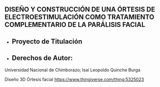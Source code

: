 ## DISEÑO Y CONSTRUCCIÓN DE UNA ÓRTESIS DE ELECTROESTIMULACIÓN COMO TRATAMIENTO COMPLEMENTARIO DE LA PARÁLISIS FACIAL
+ ##  Proyecto de Titulación
+ ##  Derechos de Autor: 
 Universidad Nacional de Chimborazo; 
 Isaí Leopoldo Quinche Burga
 
 Diseño 3D Órtesis facial
 https://www.thingiverse.com/thing:5325023
